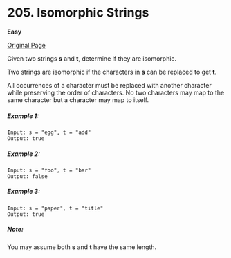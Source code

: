 # 205. Isomorphic Strings

**Easy**

[Original Page](https://leetcode.com/problems/isomorphic-strings/)

Given two strings __s__ and __t__, determine if they are isomorphic.

Two strings are isomorphic if the characters in __s__ can be replaced to get __t__.

All occurrences of a character must be replaced with another character while preserving the order of characters. No two characters may map to the same character but a character may map to itself.

##### Example 1:
```
Input: s = "egg", t = "add"
Output: true
```

##### Example 2:
```
Input: s = "foo", t = "bar"
Output: false
```

##### Example 3:
```
Input: s = "paper", t = "title"
Output: true
```

##### Note:
You may assume both __s__ and __t__ have the same length.
